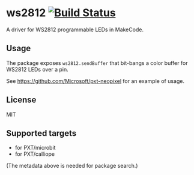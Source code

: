 # ws2812 [![Build Status](https://travis-ci.org/Microsoft/pxt-ws2812.svg?branch=master)](https://travis-ci.org/Microsoft/pxt-ws2812)

A driver for WS2812 programmable LEDs in MakeCode.

## Usage

The package exposes ``ws2812.sendBuffer`` that bit-bangs a color buffer for WS2812 LEDs over a pin.

See https://github.com/Microsoft/pxt-neopixel for an example of usage.

## License

MIT

## Supported targets

* for PXT/microbit
* for PXT/calliope

(The metadata above is needed for package search.)

